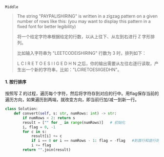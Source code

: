 `Middle`

> The string "PAYPALISHIRING" is written in a zigzag pattern on a given number of rows like this: (you may want to display this pattern in a fixed font for better legibility)
>
> 将一个给定字符串根据给定的行数，以从上往下、从左到右进行 Z 字形排列。
>
> 比如输入字符串为 "LEETCODEISHIRING" 行数为 3 时，排列如下：
>
> L   C   I   R
> E T O E S I I G
> E   D   H   N
> 之后，你的输出需要从左往右逐行读取，产生出一个新的字符串，比如："LCIRETOESIIGEDHN"。

#### 1. 按行排序

按照写 Z 的过程，遍历每个字符，然后将字符存到对应的行中。用flag保存当前的遍历方向，如果遍历到两端，就改变方向，即当前行加/减一到新一行。

```python
class Solution:
    def convert(self, s: str, numRows: int) -> str:
        if numRows < 2: return s
        result = ["" for _ in range(numRows)]   # 初始化
        i, flag = 0, -1
        for c in s:
            result[i] += c
            if i == 0 or i == numRows - 1: flag = -flag   #到首行和底行则逆序
            i += flag
        return "".join(result)   
```

